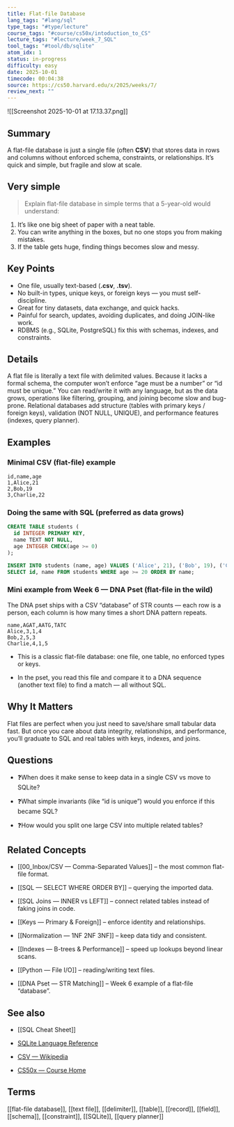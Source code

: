 ```yaml
---
title: Flat-file Database
lang_tags: "#lang/sql"
type_tags: "#type/lecture"
course_tags: "#course/cs50x/intoduction_to_CS"
lecture_tags: "#lecture/week_7_SQL"
tool_tags: "#tool/db/sqlite"
atom_idx: 1
status: in-progress
difficulty: easy
date: 2025-10-01
timecode: 00:04:38
source: https://cs50.harvard.edu/x/2025/weeks/7/
review_next: ""
---
```


![[Screenshot 2025-10-01 at 17.13.37.png]]

## Summary
A flat-file database is just a single file (often **CSV**) that stores data in rows and columns without enforced schema, constraints, or relationships. It’s quick and simple, but fragile and slow at scale.

## Very simple

> Explain flat-file database in simple terms that a 5-year-old would understand:
1. It’s like one big sheet of paper with a neat table.  
2. You can write anything in the boxes, but no one stops you from making mistakes.  
3. If the table gets huge, finding things becomes slow and messy.

## Key Points
- One file, usually text-based (**.csv**, **.tsv**).  
- No built-in types, unique keys, or foreign keys — you must self-discipline.  
- Great for tiny datasets, data exchange, and quick hacks.  
- Painful for search, updates, avoiding duplicates, and doing JOIN-like work.  
- RDBMS (e.g., SQLite, PostgreSQL) fix this with schemas, indexes, and constraints.

## Details
A flat file is literally a text file with delimited values. Because it lacks a formal schema, the computer won’t enforce “age must be a number” or “id must be unique.” You can read/write it with any language, but as the data grows, operations like filtering, grouping, and joining become slow and bug-prone. Relational databases add structure (tables with primary keys / foreign keys), validation (NOT NULL, UNIQUE), and performance features (indexes, query planner).

## Examples

### Minimal CSV (flat-file) example
```csv
id,name,age
1,Alice,21
2,Bob,19
3,Charlie,22
````

### Doing the same with SQL (preferred as data grows)

```sql
CREATE TABLE students (
  id INTEGER PRIMARY KEY,
  name TEXT NOT NULL,
  age INTEGER CHECK(age >= 0)
);

INSERT INTO students (name, age) VALUES ('Alice', 21), ('Bob', 19), ('Charlie', 22);
SELECT id, name FROM students WHERE age >= 20 ORDER BY name;
```

### Mini example from Week 6 — DNA Pset (flat-file in the wild)

The DNA pset ships with a CSV “database” of STR counts — each row is a person, each column is how many times a short DNA pattern repeats.

```csv
name,AGAT,AATG,TATC
Alice,3,1,4
Bob,2,5,3
Charlie,4,1,5
```

- This is a classic flat-file database: one file, one table, no enforced types or keys.
    
- In the pset, you read this file and compare it to a DNA sequence (another text file) to find a match — all without SQL.
    

## Why It Matters

Flat files are perfect when you just need to save/share small tabular data fast. But once you care about data integrity, relationships, and performance, you’ll graduate to SQL and real tables with keys, indexes, and joins.

## Questions

- ❓When does it make sense to keep data in a single CSV vs move to SQLite?
    
- ❓What simple invariants (like “id is unique”) would you enforce if this became SQL?
    
- ❓How would you split one large CSV into multiple related tables?
    

## Related Concepts

- [[00_Inbox/CSV — Comma-Separated Values]] – the most common flat-file format.
    
- [[SQL — SELECT WHERE ORDER BY]] – querying the imported data.
    
- [[SQL Joins — INNER vs LEFT]] – connect related tables instead of faking joins in code.
    
- [[Keys — Primary & Foreign]] – enforce identity and relationships.
    
- [[Normalization — 1NF 2NF 3NF]] – keep data tidy and consistent.
    
- [[Indexes — B-trees & Performance]] – speed up lookups beyond linear scans.
    
- [[Python — File I/O]] – reading/writing text files.
    
- [[DNA Pset — STR Matching]] – Week 6 example of a flat-file “database”.
    

## See also

- [[SQL Cheat Sheet]]
    
- [SQLite Language Reference](https://sqlite.org/lang.html)
    
- [CSV — Wikipedia](https://en.wikipedia.org/wiki/Comma-separated_values)
    
- [CS50x — Course Home](https://cs50.harvard.edu/x/2025)
    

## Terms

[[flat-file database]], [[text file]], [[delimiter]], [[table]], [[record]], [[field]], [[schema]], [[constraint]], [[SQLite]], [[query planner]]

